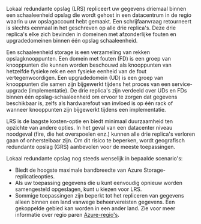 Lokaal redundante opslag (LRS) repliceert uw gegevens driemaal binnen een schaaleenheid opslag die wordt gehost in een datacentrum in de regio waarin u uw opslagaccount hebt gemaakt. Een schrijfaanvraag retourneert is slechts eenmaal in het geschreven op alle drie replica's. Deze drie replica's elke zich bevinden in domeinen met afzonderlijke fouten en upgradedomeinen binnen één opslag schaaleenheid.

Een schaaleenheid storage is een verzameling van rekken opslagknooppunten. Een domein met fouten (FD) is een groep van knooppunten die kunnen worden beschouwd als knooppunten van hetzelfde fysieke rek en een fysieke eenheid van de fout vertegenwoordigen. Een upgradedomein (UD) is een groep van knooppunten die samen zijn bijgewerkt tijdens het proces van een service-upgrade (implementatie). De drie replica's zijn verdeeld over UDs en FDs binnen één opslag-schaaleenheid om ervoor te zorgen dat gegevens beschikbaar is, zelfs als hardwarefout van invloed is op één rack of wanneer knooppunten zijn bijgewerkt tijdens een implementatie.

LRS is de laagste kosten-optie en biedt minimaal duurzaamheid ten opzichte van andere opties. In het geval van een datacenter niveau noodgeval (fire, die het overspoelen enz.) kunnen alle drie replica's verloren gaan of onherstelbaar zijn. Om dit risico te beperken, wordt geografisch redundante opslag (GRS) aanbevolen voor de meeste toepassingen.

Lokaal redundante opslag nog steeds wenselijk in bepaalde scenario's:

* Biedt de hoogste maximale bandbreedte van Azure Storage-replicatieopties.
* Als uw toepassing gegevens die u kunt eenvoudig opnieuw worden samengesteld opgeslagen, kunt u kiezen voor LRS.
* Sommige toepassingen zijn beperkt tot het repliceren van gegevens alleen binnen een land vanwege beheervereisten gegevens. Een gekoppelde gebied kan worden in een ander land. Zie voor meer informatie over regio paren [Azure-regio's](https://azure.microsoft.com/regions/).